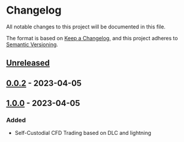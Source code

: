 # Changelog

All notable changes to this project will be documented in this file.

The format is based on [Keep a Changelog](https://keepachangelog.com/en/1.0.0/),
and this project adheres to [Semantic Versioning](https://semver.org/spec/v2.0.0.html).

## [Unreleased]

## [0.0.2] - 2023-04-05

## [1.0.0] - 2023-04-05

### Added

- Self-Custodial CFD Trading based on DLC and lightning

[Unreleased]: https://github.com/holzeis/10101/compare/0.0.2...HEAD
[0.0.2]: https://github.com/holzeis/10101/compare/1.0.0...0.0.2
[1.0.0]: https://github.com/holzeis/10101/compare/bb322388344a009b26ec509e234f8b9b69f6afc9...1.0.0

